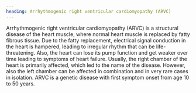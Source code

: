 ```yaml
---
heading: Arrhythmogenic right ventricular cardiomyopathy (ARVC)
---
```


Arrhythmogenic right ventricular cardiomyopathy (ARVC) is a structural disease of the heart muscle, where normal heart 
muscle is replaced by fatty fibrous tissue.
Due to the fatty replacement, electrical signal conduction in the heart is hampered, leading to irregular rhythm that 
can be life-threatening. Also, the heart can lose its pump function and get weaker over time leading to symptoms of 
heart failure.
Usually, the right chamber of the heart is primarily affected, which led to the name of the disease.
However, also the left chamber can be affected in combination and in very rare cases in isolation. 
ARVC is a genetic disease with first symptom onset from age 10 to 50 years. 